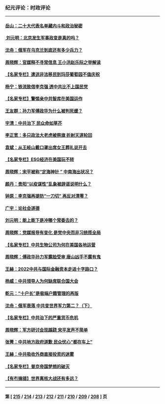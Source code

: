 ### 纪元评论：时政评论
---
#### [岳山：二十大代表名单藏内斗和政治秘密](../../pages/nsc1025/n13833108.md) 
#### [ 刘元明：北京发生军事政变是真的吗？](../../pages/nsc1025/n13833149.md) 
#### [沈舟：俄军在乌克兰到底还有多少兵力？](../../pages/nsc1025/n13832673.md) 
#### [周晓辉：官媒释不寻常信息 王小洪赵乐际之举解读](../../pages/nsc1025/n13832510.md) 
#### [【名家专栏】遣送非法移民到玛莎葡萄园不值庆祝](../../pages/nsc1025/n13832416.md) 
#### [杨宁：铁流致信李克强 透中共比不上国民党](../../pages/nsc1025/n13832504.md) 
#### [【名家专栏】警惕亲中共智库在美国运作](../../pages/nsc1025/n13832414.md) 
#### [王友群：孙力军傅政华为什么被判死缓？](../../pages/nsc1025/n13832108.md) 
#### [宇清：中共治下 民众命如草芥](../../pages/nsc1025/n13832306.md) 
#### [李正宽：多只政法大老虎被祭旗 折射天道轮回](../../pages/nsc1025/n13832271.md) 
#### [袁斌：从王岐山戴口罩出席女王葬礼说开去](../../pages/nsc1025/n13832163.md) 
#### [【名家专栏】ESG经济在美国玩不转](../../pages/nsc1025/n13831989.md) 
#### [周晓辉：宋平被称“定海神针 ” 中南海出状况？](../../pages/nsc1025/n13832143.md) 
#### [颜丹：贵阳“以疫谋性”乱象被辟谣说明什么？](../../pages/nsc1025/n13831509.md) 
#### [钟原：李克强再提防“一刀切” 再反对清零？](../../pages/nsc1025/n13831687.md) 
#### [广宇：论社会道德](../../pages/nsc1025/n13831726.md) 
#### [刘元明：能上能下是冲哪个常委去的？](../../pages/nsc1025/n13831514.md) 
#### [周晓辉：党媒报导有变化 是党中央而非习统揽全局](../../pages/nsc1025/n13831513.md) 
#### [【名家专栏】中共生物公司为何在美国各地运营](../../pages/nsc1025/n13831288.md) 
#### [周晓辉：傅政华孙力军露脸受审 唐山凶手不露有鬼](../../pages/nsc1025/n13831361.md) 
#### [王赫：2022中共与国际金融资本走进十字路口？](../../pages/nsc1025/n13831097.md) 
#### [杨威：中共领导人为何缺席联合国大会](../../pages/nsc1025/n13830895.md) 
#### [乾元：“十户长”是极端户籍管理的再版](../../pages/nsc1025/n13830892.md) 
#### [沈舟：俄军衰落 中共变世界军力第二？（下）](../../pages/nsc1025/n13830635.md) 
#### [【名家专栏】中共治下的严重货币危机](../../pages/nsc1025/n13830462.md) 
#### [周晓辉：军方研讨会现蹊跷 宋平发声不简单](../../pages/nsc1025/n13830726.md) 
#### [张菁：中共地方政府道歉 民众忧心“都在车上”](../../pages/nsc1025/n13830714.md) 
#### [王赫：中共吸收外商直接投资的迷雾](../../pages/nsc1025/n13830276.md) 
#### [【名家专栏】普京帝国梦想的破灭](../../pages/nsc1025/n13830461.md) 
#### [【有冇搞错】世界离核大战还有多远？](../../pages/nsc1025/n13830170.md) 

---
#### 第 [ [215](./215.md) / [214](./214.md) / [213](./213.md) / [212](./212.md) / [211](./211.md) / [210](./210.md) / [209](./209.md) / [208](./208.md) ] 页
